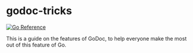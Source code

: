 godoc-tricks
============

[![Go Reference](https://pkg.go.dev/badge/github.com/fluhus/godoc-tricks.svg)](https://pkg.go.dev/github.com/fluhus/godoc-tricks)

This is a guide on the features of GoDoc, to help everyone make the most
out of this feature of Go.
